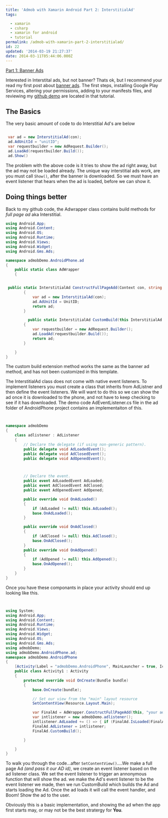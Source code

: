 ```yaml
---
title: 'Admob with Xamarin Android Part 2: InterstitialAd'
tags:

  - xamarin
  - csharp
  - xamarin for android
  - tutorial
permalink: /admob-with-xamarin-part-2-interstitialad/
id: 22
updated: '2014-03-19 21:27:37'
date: 2014-03-11T05:44:06.000Z
---
```


<span style="float: left">[Part 1: Banner Ads <i class="fa fa-hand-o-left"></i>](/admob-with-xamarin-part-1-banner-ads/)</span><br />

Interested in Interstital ads, but not banner? Thats ok, but I recommend your read my first post about [banner ads](/admob-with-xamarin-part-1-banner-ads/). The first steps, installing Google Play Services, altering your permissions, adding to your manifests files, and reviewing my [github demo](https://github.com/TerribleDev/XamarinAdmobTutorial) are located in that tutorial.
<!-- more -->
## The Basics

The very basic amount of code to do Interstitial Ad's are below

```csharp

 var ad = new InterstitialAd(con);
 ad.AdUnitId = "unitID";
 var requestbuilder = new AdRequest.Builder();
 ad.LoadAd(requestbuilder.Build());
 ad.Show()
```
The problem with the above code is it tries to show the ad right away, but the ad may not be loaded already. The unique way interstitial ads work, are you must call `Show()`, after the banner is downloaded. So we must have an event listener that hears when the ad is loaded, before we can show it.

## Doing things better

Back to my github code, the Adwrapper class contains build methods for *full page ad* aka Interstitial.

```csharp
using Android.App;
using Android.Content;
using Android.OS;
using Android.Runtime;
using Android.Views;
using Android.Widget;
using Android.Gms.Ads;

namespace admobDemo.AndroidPhone.ad
{
    public static class AdWrapper
    {


 public static InterstitialAd ConstructFullPageAdd(Context con, string UnitID)
        {
            var ad = new InterstitialAd(con);
            ad.AdUnitId = UnitID;
            return ad;
        }

          public static InterstitialAd CustomBuild(this InterstitialAd ad)
        {
            var requestbuilder = new AdRequest.Builder();
            ad.LoadAd(requestbuilder.Build());
            return ad;
        }

    }
}

```
The custom build extension method works the same as the banner ad method, and has not been customized in this template.

The InterstitialAd class does not come with native event listeners. To implement listeners you must create a class that inherits from AdListner and then define the event listeners. We will want to do this so we can show the ad once it is downloaded to the phone, and not have to keep checking to see if it has downloaded. The demo code AdEventListener.cs file in the ad folder of AndroidPhone project contains an implementaiton of this.

```csharp


namespace admobDemo
{
    class adlistener : AdListener
    {
        // Declare the delegate (if using non-generic pattern).
        public delegate void AdLoadedEvent();
        public delegate void AdClosedEvent();
        public delegate void AdOpenedEvent();



        // Declare the event.
        public event AdLoadedEvent AdLoaded;
        public event AdClosedEvent AdClosed;
        public event AdOpenedEvent AdOpened;

        public override void OnAdLoaded()
        {
            if (AdLoaded != null) this.AdLoaded();
            base.OnAdLoaded();
        }

        public override void OnAdClosed()
        {
            if (AdClosed != null) this.AdClosed();
            base.OnAdClosed();
        }
        public override void OnAdOpened()
        {
            if (AdOpened != null) this.AdOpened();
 	        base.OnAdOpened();
        }
    }
}
```

Once you have these componants in place your activity should end up looking like this.


```csharp


using System;
using Android.App;
using Android.Content;
using Android.Runtime;
using Android.Views;
using Android.Widget;
using Android.OS;
using Android.Gms.Ads;
using admobDemo;
using admobDemo.AndroidPhone.ad;
namespace admobDemo.AndroidPhone
{
    [Activity(Label = "admobDemo.AndroidPhone", MainLauncher = true, Icon = "@drawable/icon")]
    public class Activity1 : Activity
    {
        protected override void OnCreate(Bundle bundle)
        {
            base.OnCreate(bundle);

            // Set our view from the "main" layout resource
            SetContentView(Resource.Layout.Main);

            var FinalAd = AdWrapper.ConstructFullPageAdd(this, "your ad id here");
            var intlistener = new admobDemo.adlistener();
            intlistener.AdLoaded += () => { if (FinalAd.IsLoaded)FinalAd.Show(); };
            FinalAd.AdListener = intlistener;
            FinalAd.CustomBuild();

        }

    }
}

```

To walk you through the code...after `SetContentView()`....We make a full page Ad *(and pass it our AD id)*, we create an event listener based on the ad listener class. We set the event listener to trigger an annonymous function that will show the ad. we make the Ad's event listener to be the event listener we made, then we run CustomBuild which builds the Ad and starts loading the Ad. Once the ad loads it will call the event handler, and Boom! Show the ad to the user.

Obviously this is a basic implementation, and showing the ad when the app first starts may, or may not be the best stratergy for **You**.
